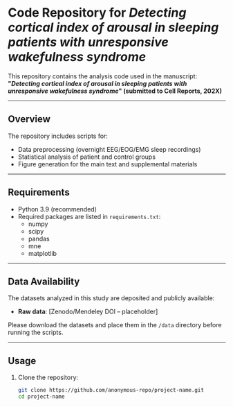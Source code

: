 # Code Repository for *Detecting cortical index of arousal in sleeping patients with unresponsive wakefulness syndrome*

This repository contains the analysis code used in the manuscript:  
**"*Detecting cortical index of arousal in sleeping patients with unresponsive wakefulness syndrome*" (submitted to Cell Reports, 202X)**  

---

## Overview
The repository includes scripts for:
- Data preprocessing (overnight EEG/EOG/EMG sleep recordings)  
- Statistical analysis of patient and control groups  
- Figure generation for the main text and supplemental materials  

---

## Requirements
- Python 3.9 (recommended)  
- Required packages are listed in `requirements.txt`:  
  - numpy  
  - scipy  
  - pandas  
  - mne  
  - matplotlib  

---

## Data Availability
The datasets analyzed in this study are deposited and publicly available:  
- **Raw data**: [Zenodo/Mendeley DOI – placeholder]  

Please download the datasets and place them in the `/data` directory before running the scripts.  

---

## Usage
1. Clone the repository:  
   ```bash
   git clone https://github.com/anonymous-repo/project-name.git
   cd project-name
